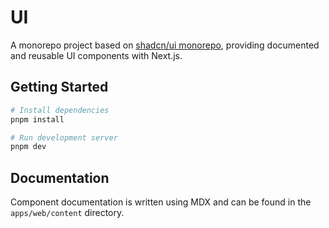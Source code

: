 # UI

A monorepo project based on [shadcn/ui monorepo](https://ui.shadcn.com/docs/monorepo), providing documented and reusable UI components with Next.js.

## Getting Started

```bash
# Install dependencies
pnpm install

# Run development server
pnpm dev
```

## Documentation

Component documentation is written using MDX and can be found in the `apps/web/content` directory.
